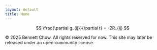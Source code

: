 ```yaml
---
layout: default
title: Home
---
```


$$
\frac{\partial g_{ij}}{\partial t} = -2R_{ij}
$$

<footer>
  <p>&copy; 2025 Bennett Chow. All rights reserved for now. 
  This site may later be released under an open community license.</p>
</footer>
